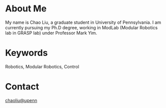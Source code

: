 # About Me

My name is Chao Liu, a graduate student in University of Pennsylvania. I am currently pursuing my Ph.D degree, working in ModLab (Modular Robotics lab in GRASP lab) under Professor Mark Yim.

# Keywords

Robotics, Modular Robotics, Control

# Contact

[chaoliu@upenn](mailto:chaoliu@seas.upenn.edu)
